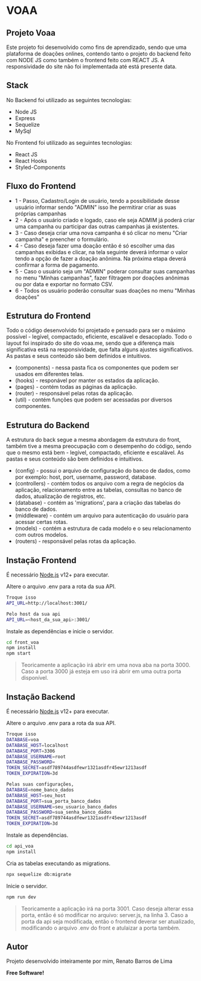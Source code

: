 # VOAA
## Projeto Voaa

Este projeto foi desenvolvido como fins de aprendizado, sendo que uma plataforma de doações onlines, contendo tanto o projeto do backend feito com NODE JS como também o frontend feito com REACT JS.
A responsividade do site não foi implementada até está presente data.

## Stack
No Backend foi utilizado as seguintes tecnologias:
- Node JS
- Express
- Sequelize
- MySql

No Frontend foi utilizado as seguintes tecnologias:
- React JS
- React Hooks
- Styled-Components

## Fluxo do Frontend

- 1 - Passo, Cadastro/Login de usuário, tendo a possíbilidade desse usuário informar sendo "ADMIN" isso lhe permitirar criar as suas próprias campanhas
- 2 - Após o usuário criado e logado, caso ele seja ADMIM já poderá criar uma campanha ou participar das outras campanhas já existentes.
- 3 - Caso deseja criar uma nova campanha é só clicar no menu "Criar campanha" e preencher o formulário.
- 4 - Caso deseja fazer uma doação então é só escolher uma das campanhas exibidas e clicar, na tela seguinte deverá informar o valor tendo a opção de fazer a doação anônima. Na próxima etapa deverá confirmar a forma de pagamento.
- 5 - Caso o usuário seja um "ADMIN" poderar consultar suas campanhas no menu "Minhas campanhas", fazer filtragem por doações anônimas ou por data e exportar no formato CSV.
- 6 - Todos os usuário poderão consultar suas doações no menu "Minhas doações"

## Estrutura do Frontend
Todo o código desenvolvido foi projetado e pensado para ser o máximo possível - legível, compactado, eficiente, escalável e desacoplado.
Todo o layout foi inspirado do site do voaa.me, sendo que a diferença mais significativa está na responsividade, que falta alguns ajustes significativos.
As pastas e seus conteúdo são bem definidos e intuitivos.
- (components) - nessa pasta fica os componentes que podem ser usados em diferentes telas.
- (hooks) - responável por manter os estados da aplicação.
- (pages) - contém todas as páginas da aplicação.
- (router) - responsável pelas rotas da aplicação.
- (util) - contém funções que podem ser acessadas por diversos componentes.

## Estrutura do Backend
A estrutura do back segue a mesma abordagem da estrutura do front, também tive a mesma preocupação com o desempenho do código, sendo que o mesmo está bem - legível, compactado, eficiente e escalável.
As pastas e seus conteúdo são bem definidos e intuitivos.
- (config) - possui o arquivo de configuração do banco de dados, como por exemplo: host, port, username, password, database.
- (controllers) - contém todos os arquivo com a regra de negócios da aplicação, relacionamento entre as tabelas, consultas no banco de dados, atualização de registros, etc.
- (database) - contém as 'migrations', para a criação das tabelas do banco de dados.
- (middleware) - contém um arquivo para autenticação do usuário para acessar certas rotas.
- (models) - contém a estrutura de cada modelo e o seu relacionamento com outros modelos.
- (routers) - responsável pelas rotas da aplicação.

## Instação Frontend

É necessário [Node.js](https://nodejs.org/) v12+ para executar.

Altere o arquivo .env para a rota da sua API.

```sh
Troque isso
API_URL=http://localhost:3001/
```
```sh
Pelo host da sua api
API_URL=<host_da_sua_api>:3001/
```

Instale as dependências e inicie o servidor.

```sh
cd front_voa
npm install
npm start
```
> Teoricamente a aplicação irá abrir em uma nova aba na porta 3000.
> Caso a porta 3000 já esteja em uso irá abrir em uma outra porta disponível.

## Instação Backend

É necessário [Node.js](https://nodejs.org/) v12+ para executar.

Altere o arquivo .env para a rota da sua API.

```sh
Troque isso
DATABASE=voa
DATABASE_HOST=localhost
DATABASE_PORT=3306
DATABASE_USERNAME=root
DATABASE_PASSWORD=
TOKEN_SECRET=asdf789744asdfewr1321asdfr45ewr1213asdf
TOKEN_EXPIRATION=3d
```
```sh
Pelas suas configurações,
DATABASE=nome_banco_dados
DATABASE_HOST=seu_host
DATABASE_PORT=sua_porta_banco_dados
DATABASE_USERNAME=seu_usuario_banco_dados
DATABASE_PASSWORD=sua_senha_banco_dados
TOKEN_SECRET=asdf789744asdfewr1321asdfr45ewr1213asdf
TOKEN_EXPIRATION=3d
```

Instale as dependências.

```sh
cd api_voa
npm install
```

Cria as tabelas executando as migrations.

```sh
npx sequelize db:migrate
```

Inicie o servidor.

```sh
npm run dev
```

> Teoricamente a aplicação irá na porta 3001.
> Caso deseja alterar essa porta, então é só modificar no arquivo: server.js, na linha 3.
> Caso a porta da api seja modificada, então o frontend deverar ser atualizado, modificando o arquivo .env do front e atulaizar a porta também.




## Autor

Projeto desenvolvido inteiramente por mim, Renato Barros de Lima

**Free Software!**

